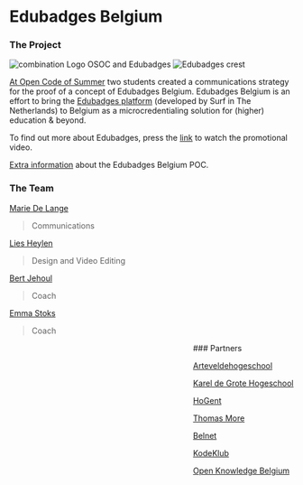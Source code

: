 # Edubadges Belgium

### The Project

![combination Logo OSOC and Edubadges](Foto_belnet.png)
![Edubadges crest](Tekengebied_1.png)

[At Open Code of Summer](https://osoc.be/) two students created a communications strategy for the proof of a concept of Edubadges Belgium. Edubadges Belgium is an effort to bring the [Edubadges platform](https://www.surf.nl/en/edubadges-issuing-digital-certificates-to-students) (developed by Surf in The Netherlands) to Belgium as a microcredentialing solution for (higher) education & beyond.


To find out more about Edubadges, press the [link]() to watch the promotional video. 

[Extra information](README) about the Edubadges Belgium POC. 

<style>
div {
 float: right;
}
</style>
### The Team

[Marie De Lange](https://www.linkedin.com/in/marie-de-lange-ab9a8217a/) 
> Communications

[Lies Heylen](https://www.linkedin.com/in/lies-heylen/)
> Design and Video Editing

[Bert Jehoul](https://www.linkedin.com/in/bertjehoul/) 
>Coach

[Emma Stoks](https://github.com/emmastoks)
>Coach

<div>
 ### Partners

[Arteveldehogeschool](https://www.arteveldehogeschool.be/)

[Karel de Grote Hogeschool](https://www.kdg.be/)

[HoGent](https://www.hogent.be/)

[Thomas More](https://www.thomasmore.be/)

[Belnet](https://belnet.be/nl)

[KodeKlub](https://kodeklub.nl/)

[Open Knowledge Belgium](https://openknowledge.be/)
</div>






